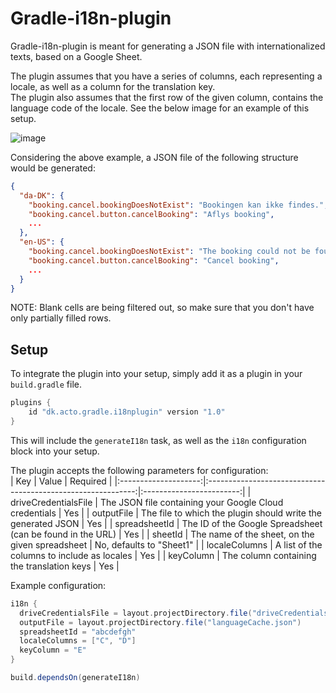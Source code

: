 # Gradle-i18n-plugin

Gradle-i18n-plugin is meant for generating a JSON file with internationalized texts, based on a Google Sheet.

The plugin assumes that you have a series of columns, each representing a locale, as well as a column for the translation key.  
The plugin also assumes that the first row of the given column, contains the language code of the locale. See the below image for an example of this setup.

![image](https://user-images.githubusercontent.com/3519438/136553409-ad9d5611-0275-44c2-847a-24b0955fb0f6.png)

Considering the above example, a JSON file of the following structure would be generated:
```json
{
  "da-DK": {
    "booking.cancel.bookingDoesNotExist": "Bookingen kan ikke findes.",
    "booking.cancel.button.cancelBooking": "Aflys booking",
    ...
  },
  "en-US": {
    "booking.cancel.bookingDoesNotExist": "The booking could not be found.",
    "booking.cancel.button.cancelBooking": "Cancel booking",
    ...
  }
}
```

NOTE: Blank cells are being filtered out, so make sure that you don't have only partially filled rows.

## Setup
To integrate the plugin into your setup, simply add it as a plugin in your `build.gradle` file.
```groovy
plugins {
    id "dk.acto.gradle.i18nplugin" version "1.0"
}
``` 

This will include the `generateI18n` task, as well as the `i18n` configuration block into your setup.

The plugin accepts the following parameters for configuration:  
|          Key         |                             Value                            |         Required         |
|:--------------------:|:------------------------------------------------------------:|:------------------------:|
| driveCredentialsFile |    The JSON file containing your Google Cloud credentials    |            Yes           |
|      outputFile      | The file to which the plugin should write the generated JSON |            Yes           |
|     spreadsheetId    |  The ID of the Google Spreadsheet (can be found in the URL)  |            Yes           |
|        sheetId       |        The name of the sheet, on the given spreadsheet       | No, defaults to "Sheet1" |
|     localeColumns    |          A list of the columns to include as locales         |            Yes           |
|       keyColumn      |          The column containing the translation keys          |            Yes           |

Example configuration:
```groovy
i18n {
  driveCredentialsFile = layout.projectDirectory.file("driveCredentials.json")
  outputFile = layout.projectDirectory.file("languageCache.json")
  spreadsheetId = "abcdefgh"
  localeColumns = ["C", "D"]
  keyColumn = "E"
}

build.dependsOn(generateI18n)
```
